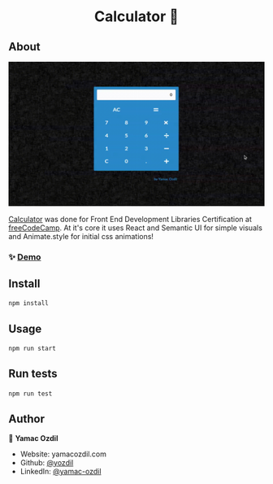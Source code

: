 <h1 align="center">Calculator 🧮</h1>

## About

![alt text](public/app.gif)

[Calculator](https://csb-e7s6g.netlify.app/) was done for Front End Development Libraries Certification at [freeCodeCamp](https://www.freecodecamp.org). At it's core it uses React and Semantic UI for simple visuals and Animate.style for initial css animations!


### ✨ [Demo](https://csb-e7s6g.netlify.app/)

## Install

```sh
npm install
```

## Usage

```sh
npm run start
```

## Run tests

```sh
npm run test
```

## Author

👤 **Yamac Ozdil**

* Website: yamacozdil.com
* Github: [@yozdil](https://github.com/yozdil)
* LinkedIn: [@yamac-ozdil](https://linkedin.com/in/yamac-ozdil)

